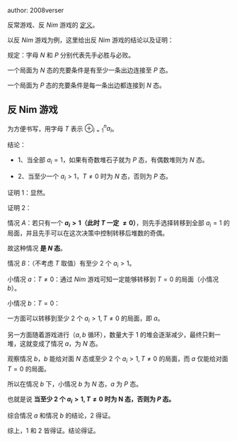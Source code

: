 author: 2008verser

反常游戏、反 $Nim$ 游戏的 [定义](intro.md/#_3)。

以反 $Nim$ 游戏为例，这里给出反 $Nim$ 游戏的结论以及证明：

规定：字母 $N$ 和 $P$ 分别代表先手必胜与必败。

一个局面为 $N$ 态的充要条件是有至少一条出边连接至 $P$ 态。

一个局面为 $P$ 态的充要条件是每一条出边都连接到 $N$ 态。

## 反 Nim 游戏

为方便书写，用字母 $T$ 表示 $\oplus_{i=1}^{n}a_{i}$。

结论：

- 1、当全部 $a_{i}=1$，如果有奇数堆石子就为 $P$ 态，有偶数堆则为 $N$ 态。


- 2、当至少一个 $a_{i}>1$，$T\neq 0$ 时为 $N$ 态，否则为 $P$ 态。

证明 1：显然。

证明 2：

情况 $A$：若只有一个 **$a_{i}>1$（此时 $T$ 一定 $\neq 0$）**，则先手选择转移到全部 $a_{i}=1$ 的局面，并且先手可以在这次决策中控制转移后堆数的奇偶。

故这种情况 **是 $N$ 态**。

情况 $B$：（不考虑 $T$ 取值）有至少 2 个 $a_{i}>1$。

小情况 $a$：$T\neq 0$：通过 $Nim$ 游戏可知一定能够转移到 $T=0$ 的局面（小情况 $b$）。

小情况 $b$：$T=0$：

一方面可以转移到至少 2 个 $a_{i}>1,T\neq 0$ 的局面，即 $a$。

另一方面随着游戏进行（$a,b$ 循环），数量大于 1 的堆会逐渐减少，最终只剩一堆，这就变成了情况 $a$，为 $N$ 态。

观察情况 $b$，$b$ 能给对面 $N$ 态或至少 2 个 $a_{i}>1,T\neq 0$ 的局面，而 $a$ 仅能给对面 $T=0$ 的局面。

所以在情况 $b$ 下，小情况 $b$ 为 $N$ 态，$a$ 为 $P$ 态。

也就是说 **当至少 2 个 $a_{i}>1,T\neq 0$ 时为 N 态，否则为 $P$ 态。**

综合情况 $a$ 和情况 $b$ 的结论，2 得证。

综上，1 和 2 皆得证。结论得证。
